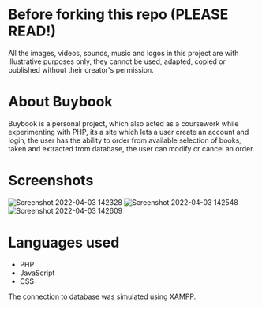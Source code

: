 # Before forking this repo (PLEASE READ!)
All the images, videos, sounds, music and logos in this project are with illustrative purposes only, they cannot be used, adapted, copied or published without their creator's permission.

# About Buybook
Buybook is a personal project, which also acted as a coursework while experimenting with PHP, its a site which lets a user create an account and login, 
the user has the ability to order from available selection of books, taken and extracted from database, the user can modify or cancel an order.

# Screenshots
![Screenshot 2022-04-03 142328](https://user-images.githubusercontent.com/64515038/161426715-8fe2bf72-6afc-4a94-89ed-df37284646bf.png)
![Screenshot 2022-04-03 142548](https://user-images.githubusercontent.com/64515038/161426718-63a99435-66d5-49cd-9b29-f4073791f792.png)
![Screenshot 2022-04-03 142609](https://user-images.githubusercontent.com/64515038/161426719-8d48d243-5312-4dcc-b51b-87bce2a0ef5b.png)

# Languages used
* PHP
* JavaScript
* CSS

The connection to database was simulated using [XAMPP](https://www.apachefriends.org/index.html).
